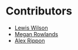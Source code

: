 # Contributors

- [Lewis Wilson](https://github.com/lwlsns)
- [Megan Rowlands](https://github.com/meganrowlands)
- [Alex Rippon](https://github.com/alexrippon)

